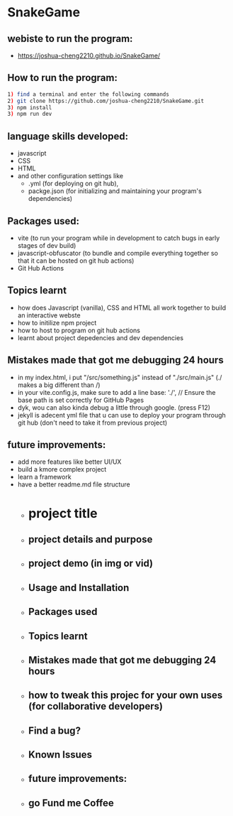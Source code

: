 # SnakeGame
## webiste to run the program:
- https://joshua-cheng2210.github.io/SnakeGame/

## How to run the program:
```bash
1) find a terminal and enter the following commands
2) git clone https://github.com/joshua-cheng2210/SnakeGame.git
3) npm install
3) npm run dev
```

## language skills developed:
- javascript
- CSS
- HTML
- and other configuration settings like 
    - .yml (for deploying on git hub), 
    - packge.json (for initializing and maintaining your program's dependencies)

## Packages used:
- vite (to run your program while in development to catch bugs in early stages of dev build)
- javascript-obfuscator (to bundle and compile everything together so that it can be hosted on git hub actions)
- Git Hub Actions

## Topics learnt
- how does Javascript (vanilla), CSS and HTML all work together to build an interactive webste
- how to initilize npm project
- how to host to program on git hub actions
- learnt about project depedencies and dev dependencies

## Mistakes made that got me debugging 24 hours
- in my index.html, i put "/src/something.js" instead of "./src/main.js" (./ makes a big different than /)
- in your vite.config.js, make sure to add a line base: './', // Ensure the base path is set correctly for GitHub Pages
- dyk, wou can also kinda debug a little through google. (press F12)
- jekyll is adecent yml file that u can use to deploy your program through git hub (don't need to take it from previous project)

## future improvements:
- add more features like better UI/UX
- build a kmore complex project
- learn a framework
- have a better readme.md file structure
    - # project title
    - ## project details and purpose
    - ## project demo (in img or vid)
    - ## Usage and Installation
    - ## Packages used
    - ## Topics learnt
    - ## Mistakes made that got me debugging 24 hours
    - ## how to tweak this projec for your own uses (for collaborative developers)
    - ## Find a bug?
    - ## Known Issues
    - ## future improvements:
    - ## go Fund me Coffee